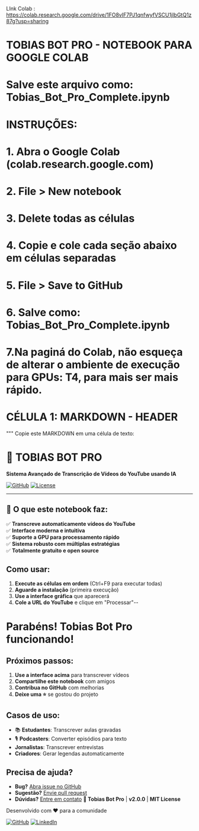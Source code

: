 LInk Colab : https://colab.research.google.com/drive/1FO8vIF7PJ1qnfwyfVSCU1jIbGtQ1z87g?usp=sharing
# TOBIAS BOT PRO - NOTEBOOK PARA GOOGLE COLAB
# Salve este arquivo como: Tobias_Bot_Pro_Complete.ipynb

# INSTRUÇÕES:
# 1. Abra o Google Colab (colab.research.google.com)
# 2. File > New notebook
# 3. Delete todas as células
# 4. Copie e cole cada seção abaixo em células separadas
# 5. File > Save to GitHub
# 6. Salve como: Tobias_Bot_Pro_Complete.ipynb
# 7.Na paginá do Colab, não esqueça de alterar o ambiente de execução para GPUs: T4, para mais ser mais rápido.

# CÉLULA 1: MARKDOWN - HEADER
"""
Copie este MARKDOWN em uma célula de texto:

# 🤖 TOBIAS BOT PRO

**Sistema Avançado de Transcrição de Vídeos do YouTube usando IA**

[![GitHub](https://img.shields.io/badge/GitHub-Projeto-blue)](https://github.com/Jamilly_Nicehele/tobias-bot-pro)
[![License](https://img.shields.io/badge/License-MIT-green.svg)](https://github.com/Jamilly_Nichele/tobias-bot-pro/blob/main/LICENSE)

---

## 🎯 **O que este notebook faz:**

✅ **Transcreve automaticamente vídeos do YouTube**  
✅ **Interface moderna e intuitiva**  
✅ **Suporte a GPU para processamento rápido**  
✅ **Sistema robusto com múltiplas estratégias**  
✅ **Totalmente gratuito e open source**

##  **Como usar:**

1. **Execute as células em ordem** (Ctrl+F9 para executar todas)
2. **Aguarde a instalação** (primeira execução)
3. **Use a interface gráfica** que aparecerá
4. **Cole a URL do YouTube** e clique em "Processar"--

#  **Parabéns! Tobias Bot Pro funcionando!**

##  **Próximos passos:**

1. **Use a interface acima** para transcrever vídeos
2. **Compartilhe este notebook** com amigos
3. **Contribua no GitHub** com melhorias
4. **Deixe uma ⭐** se gostou do projeto

## **Casos de uso:**

- 📚 **Estudantes**: Transcrever aulas gravadas  
- 🎙️ **Podcasters**: Converter episódios para texto
-  **Jornalistas**: Transcrever entrevistas
-  **Criadores**: Gerar legendas automaticamente

##  **Precisa de ajuda?**

-  **Bug?** [Abra issue no GitHub](https://github.com/Jamilly_Nichele/tobias-bot-pro/issues)
-  **Sugestão?** [Envie pull request](https://github.com/Jamilly_Nichele/tobias-bot-pro/pulls)  
-  **Dúvidas?** [Entre em contato](https://linkedin.com/in/seu_perfil)
**🤖 Tobias Bot Pro** | **v2.0.0** | **MIT License**

Desenvolvido com ❤️ para a comunidade

[![GitHub](https://img.shields.io/badge/GitHub-Projeto-blue)](https://github.com/Jamilly_Nichele/tobias-bot-pro)
[![LinkedIn](https://img.shields.io/badge/LinkedIn-Perfil-blue)](https://linkedin.com/in/seu_perfil)

